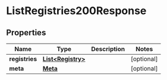 

# ListRegistries200Response


## Properties

| Name | Type | Description | Notes |
|------------ | ------------- | ------------- | -------------|
|**registries** | [**List&lt;Registry&gt;**](Registry.md) |  |  [optional] |
|**meta** | [**Meta**](Meta.md) |  |  [optional] |



